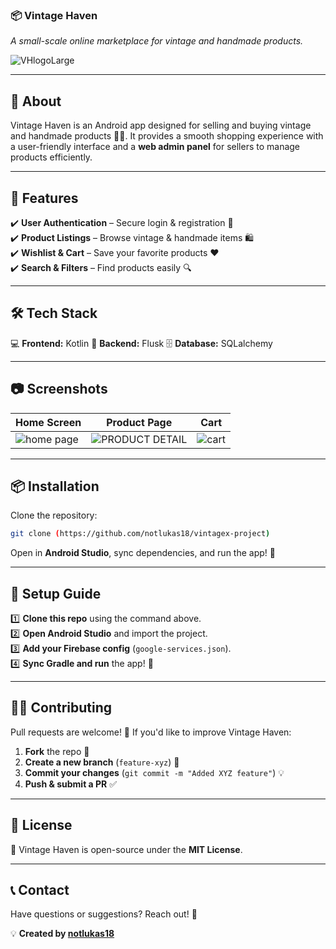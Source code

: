 ### **📦 Vintage Haven**  
*A small-scale online marketplace for vintage and handmade products.*  

![VHlogoLarge](https://github.com/user-attachments/assets/d1864a09-9b52-4b19-b712-9eb19778fce0)

---

## **📜 About**  
Vintage Haven is an Android app designed for selling and buying vintage and handmade products 🏺🎨. It provides a smooth shopping experience with a user-friendly interface and a **web admin panel** for sellers to manage products efficiently.  

---

## **🚀 Features**  
✔️ **User Authentication** – Secure login & registration 🔑  
✔️ **Product Listings** – Browse vintage & handmade items 🛍️  
✔️ **Wishlist & Cart** – Save your favorite products ❤️  
✔️ **Search & Filters** – Find products easily 🔍  

---

## **🛠️ Tech Stack**  
💻 **Frontend:** Kotlin 
📱 **Backend:** Flusk 
🗄 **Database:** SQLalchemy  
 
---

## **📷 Screenshots**  
| Home Screen | Product Page | Cart |  
|------------|-------------|------|  
| ![home page](https://github.com/user-attachments/assets/9e49e37d-16bf-4a57-826f-e35aaa59c011) | ![PRODUCT DETAIL](https://github.com/user-attachments/assets/2296a2fc-e25f-4d86-b911-8a20e962585f) | ![cart](https://github.com/user-attachments/assets/759b99f0-23f6-48bc-8aee-0589fed24817) |  

---

## **📦 Installation**  
Clone the repository:  
```sh
git clone (https://github.com/notlukas18/vintagex-project)
```
Open in **Android Studio**, sync dependencies, and run the app! 🎉  

---

## **📝 Setup Guide**  
1️⃣ **Clone this repo** using the command above.  
2️⃣ **Open Android Studio** and import the project.  
3️⃣ **Add your Firebase config** (`google-services.json`).  
4️⃣ **Sync Gradle and run** the app! 🚀  

---

## **👨‍💻 Contributing**  
Pull requests are welcome! 🙌 If you'd like to improve Vintage Haven:  
1. **Fork** the repo 🍴  
2. **Create a new branch** (`feature-xyz`) 🌱  
3. **Commit your changes** (`git commit -m "Added XYZ feature"`) 💡  
4. **Push & submit a PR** ✅  

---

## **📜 License**  
📝 Vintage Haven is open-source under the **MIT License**.  

---

## **📞 Contact**  
Have questions or suggestions? Reach out! 📧  

💡 **Created by [notlukas18](https://github.com/notlukas18)**  
